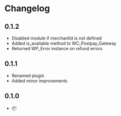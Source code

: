 # Changelog

## 0.1.2

* Disabled module if merchantId is not defined
* Added is_available method to WC_Postpay_Gateway
* Returned WP_Error instance on refund errors

## 0.1.1

* Renamed plugin
* Added minor improvements

## 0.1.0

* 📦
